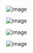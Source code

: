![image](https://user-images.githubusercontent.com/126411621/233800333-56ee99c4-336c-4175-b6b4-779e758b6934.png)

![image](https://user-images.githubusercontent.com/126411621/233800408-08d27f5d-a752-43ac-9ba0-843e1c0641c2.png)

![image](https://user-images.githubusercontent.com/126411621/233800421-7c876052-b701-43e9-a8cb-a3461c99922c.png)

![image](https://user-images.githubusercontent.com/126411621/233800437-e563958f-6d2c-4eac-abbc-c6c5dc306ddb.png)

